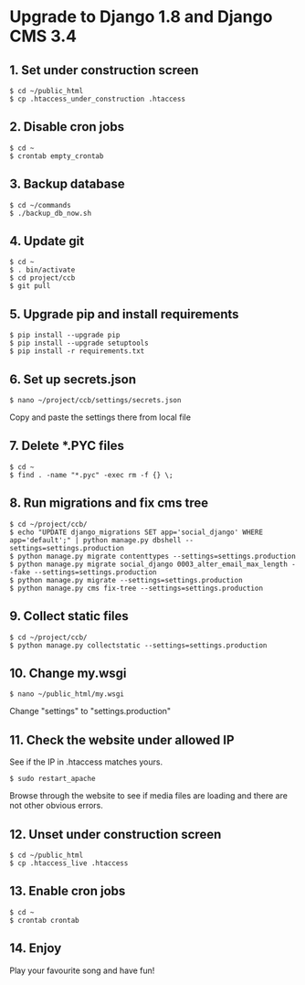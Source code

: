 # Upgrade to Django 1.8 and Django CMS 3.4

## 1. Set under construction screen

    $ cd ~/public_html
    $ cp .htaccess_under_construction .htaccess

## 2. Disable cron jobs

    $ cd ~
    $ crontab empty_crontab

## 3. Backup database

    $ cd ~/commands
    $ ./backup_db_now.sh

## 4. Update git

    $ cd ~
    $ . bin/activate
    $ cd project/ccb
    $ git pull

## 5. Upgrade pip and install requirements

    $ pip install --upgrade pip
    $ pip install --upgrade setuptools
    $ pip install -r requirements.txt

## 6. Set up secrets.json

    $ nano ~/project/ccb/settings/secrets.json

Copy and paste the settings there from local file

## 7. Delete *.PYC files

    $ cd ~
    $ find . -name "*.pyc" -exec rm -f {} \;

## 8. Run migrations and fix cms tree

    $ cd ~/project/ccb/
    $ echo "UPDATE django_migrations SET app='social_django' WHERE app='default';" | python manage.py dbshell --settings=settings.production
    $ python manage.py migrate contenttypes --settings=settings.production
    $ python manage.py migrate social_django 0003_alter_email_max_length --fake --settings=settings.production
    $ python manage.py migrate --settings=settings.production
    $ python manage.py cms fix-tree --settings=settings.production

## 9. Collect static files

    $ cd ~/project/ccb/
    $ python manage.py collectstatic --settings=settings.production

## 10. Change my.wsgi

    $ nano ~/public_html/my.wsgi

Change "settings" to "settings.production"

## 11. Check the website under allowed IP

See if the IP in .htaccess matches yours.

    $ sudo restart_apache

Browse through the website to see if media files are loading and there are not other obvious errors.

## 12. Unset under construction screen

    $ cd ~/public_html
    $ cp .htaccess_live .htaccess

## 13. Enable cron jobs

    $ cd ~
    $ crontab crontab

## 14. Enjoy

Play your favourite song and have fun!